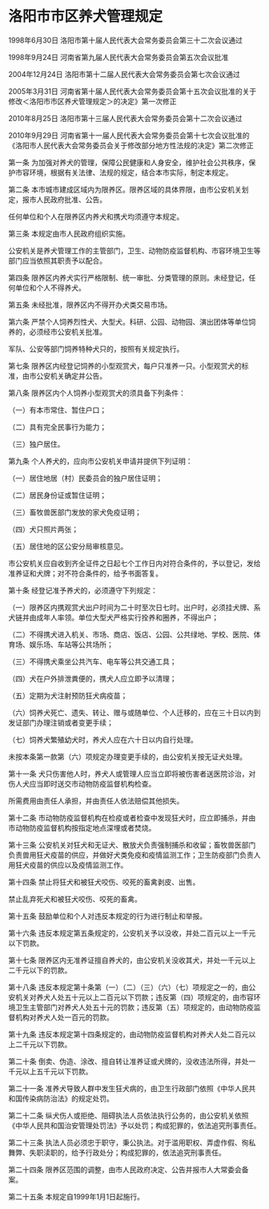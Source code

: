# 洛阳市市区养犬管理规定

1998年6月30日 洛阳市第十届人民代表大会常务委员会第三十二次会议通过

1998年9月24日 河南省第九届人民代表大会常务委员会第五次会议批准

2004年12月24日 洛阳市第十二届人民代表大会常务委员会第七次会议通过

2005年3月31日 河南省第十届人民代表大会常务委员会第十五次会议批准的关于修改＜洛阳市市区养犬管理规定＞的决定》第一次修正

2010年8月25日 洛阳市第十三届人民代表大会常务委员会第十二次会议通过

2010年9月29日 河南省第十一届人民代表大会常务委员会第十七次会议批准的《洛阳市人民代表大会常务委员会关于修改部分地方性法规的决定》第二次修正



第一条 为加强对养犬的管理，保障公民健康和人身安全，维护社会公共秩序，保护市容环境，根据有关法律、法规的规定，结合本市实际，制定本规定。

第二条 本市城市建成区域内为限养区。限养区域的具体界限，由市公安机关划定，报市人民政府批准、公告。

任何单位和个人在限养区内养犬和携犬均须遵守本规定。

第三条 本规定由市人民政府组织实施。

公安机关是养犬管理工作的主管部门，卫生、动物防疫监督机构、市容环境卫生等部门应当依照其职责予以配合。

第四条 限养区内养犬实行严格限制、统一审批、分类管理的原则。未经登记，任何单位和个人不得养犬。

第五条 未经批准，限养区内不得开办犬类交易市场。

第六条 严禁个人饲养烈性犬、大型犬。科研、公园、动物园、演出团体等单位饲养的，必须经市公安机关批准。

军队、公安等部门饲养特种犬只的，按照有关规定执行。

第七条 限养区内经登记饲养的小型观赏犬，每户只准养一只。小型观赏犬的标准，由市公安机关确定并公告。

第八条 限养区内个人饲养小型观赏犬的须具备下列条件：

（一）有本市常住、暂住户口；

（二）具有完全民事行为能力；

（三）独户居住。

第九条 个人养犬的，应向市公安机关申请并提供下列证明：

（一）居住地居（村）民委员会的独户居住证明；

（二）居民身份证或暂住证明；

（三）畜牧兽医部门发放的家犬免疫证明；

（四）犬只照片两张；

（五）居住地的区公安分局审核意见。

市公安机关应自收到齐全证件之日起七个工作日内对符合条件的，予以登记，发给准养证和犬牌；对不符合条件的，给予书面答复。

第十条 经登记准予养犬的，必须遵守下列规定：

（一）限养区内携观赏犬出户时间为二十时至次日七时。出户时，必须挂犬牌、系犬链并由成年人率领。单位大型犬严格实行拴养和圈养，不得出户；

（二）不得携犬进入机关、市场、商店、饭店、公园、公共绿地、学校、医院、体育场、娱乐场、车站等公共场所；

（三）不得携犬乘坐公共汽车、电车等公共交通工具；

（四）犬在户外排泄粪便的，携犬人应立即予以清理；

（五）定期为犬注射预防狂犬病疫苗；

（六）饲养犬死亡、遗失、转让、赠与或随单位、个人迁移的，应在三十日以内到发证部门办理注销或者变更手续；

（七）饲养犬繁殖幼犬时，养犬人应在六十日以内自行处理。

未按本条第一款第（六）项规定办理变更手续的，由公安机关按无证犬处理。

第十一条 犬只伤害他人时，养犬人或管理人应当立即将被伤害者送医院诊治，对伤人犬应当即时送交市动物防疫监督机构检查。

所需费用由责任人承担，并由责任人依法赔偿其他损失。

第十二条 市动物防疫监督机构在检疫或者检查中发现狂犬时，应立即捕杀，并由市动物防疫监督机构按指定地点深埋或者焚烧。

第十三条 公安机关对狂犬和无证犬、散放犬负责强制捕杀和收留；畜牧兽医部门负责兽用狂犬疫苗的供应，并做好犬类免疫和疫情监测工作；卫生防疫部门负责人用狂犬疫苗的供应以及疫情监测工作。

第十四条 禁止将狂犬和被狂犬咬伤、咬死的畜禽剥皮、出售。

禁止乱弃死犬和被狂犬咬伤、咬死的畜禽。

第十五条 鼓励单位和个人对违反本规定的行为进行制止和举报。

第十六条 违反本规定第五条规定的，公安机关予以没收，并处二百元以上一千元以下罚款。

第十七条 限养区内无准养证擅自养犬的，由公安机关没收其犬，并处一千元以上二千元以下的罚款。

第十八条 违反本规定第十条第（一）（二）（三）（六）（七）项规定之一的，由公安机关对养犬人处五十元以上二百元以下罚款；违反第（四）项规定的，由市容环境卫生主管部门对养犬人处五十元的罚款；违反第（五）项规定的，由动物防疫监督机构对养犬人处一百元的罚款。

第十九条 违反本规定第十四条规定的，由动物防疫监督机构对养犬人处二百元以上二千元以下罚款。

第二十条 倒卖、伪造、涂改、擅自转让准养证或犬牌的，没收违法所得，并处一千元以上五千元以下罚款。

第二十一条 准养犬导致人群中发生狂犬病的，由卫生行政部门依照《中华人民共和国传染病防治法》的规定处罚。

第二十二条 纵犬伤人或拒绝、阻碍执法人员依法执行公务的，由公安机关依照《中华人民共和国治安管理处罚法》予以处罚；构成犯罪的，依法追究刑事责任。

第二十三条 执法人员必须忠于职守，秉公执法。对于滥用职权、弄虚作假、徇私舞弊、失职渎职的，给予行政处分；构成犯罪的，依法追究刑事责任。

第二十四条 限养区范围的调整，由市人民政府决定、公告并报市人大常委会备案。

第二十五条 本规定自1999年1月1日起施行。